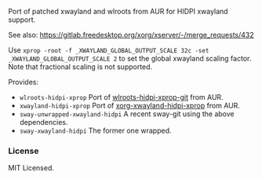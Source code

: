 Port of patched xwayland and wlroots from AUR for HIDPI xwayland support.

See also: <https://gitlab.freedesktop.org/xorg/xserver/-/merge_requests/432>

Use `xprop -root -f _XWAYLAND_GLOBAL_OUTPUT_SCALE 32c -set _XWAYLAND_GLOBAL_OUTPUT_SCALE 2`
to set the global xwayland scaling factor. Note that fractional scaling is not supported.

Provides:
- `wlroots-hidpi-xprop`
  Port of [wlroots-hidpi-xprop-git](https://aur.archlinux.org/packages/wlroots-hidpi-xprop-git) from AUR.
- `xwayland-hidpi-xprop`
  Port of [xorg-xwayland-hidpi-xprop](https://aur.archlinux.org/packages/xorg-xwayland-hidpi-xprop) from AUR.
- `sway-unwrapped-xwayland-hidpi`
  A recent sway-git using the above dependencies.
- `sway-xwayland-hidpi`
  The former one wrapped.

### License

MIT Licensed.
